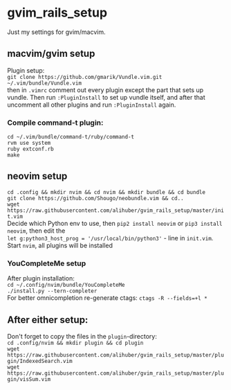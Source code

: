 gvim_rails_setup
================

Just my settings for gvim/macvim.  

## macvim/gvim setup
Plugin setup:  
`git clone https://github.com/gmarik/Vundle.vim.git ~/.vim/bundle/Vundle.vim`  
then in `.vimrc` comment out every plugin except the part that sets up vundle. Then run `:PluginInstall` to set up vundle itself, and after that uncomment all other plugins and run `:PluginInstall` again.  

### Compile command-t plugin:

    cd ~/.vim/bundle/command-t/ruby/command-t
    rvm use system
    ruby extconf.rb
    make

## neovim setup
`cd .config && mkdir nvim && cd nvim && mkdir bundle && cd bundle`  
`git clone https://github.com/Shougo/neobundle.vim && cd..`  
`wget https://raw.githubusercontent.com/alihuber/gvim_rails_setup/master/init.vim`  
Decide which Python env to use, then `pip2 install neovim` or `pip3 install neovim`, then edit the  
`let g:python3_host_prog = '/usr/local/bin/python3'` - line in `init.vim`.  
Start `nvim`, all plugins will be installed

### YouCompleteMe setup
After plugin installation:  
`cd ~/.config/nvim/bundle/YouCompleteMe`  
`./install.py --tern-completer`  
For better omnicompletion re-generate ctags: `ctags -R --fields=+l *`


## After either setup:
Don't forget to copy the files in the `plugin`-directory:  
`cd .config/nvim && mkdir plugin && cd plugin`    
`wget https://raw.githubusercontent.com/alihuber/gvim_rails_setup/master/plugin/IndexedSearch.vim`  
`wget https://raw.githubusercontent.com/alihuber/gvim_rails_setup/master/plugin/visSum.vim`
